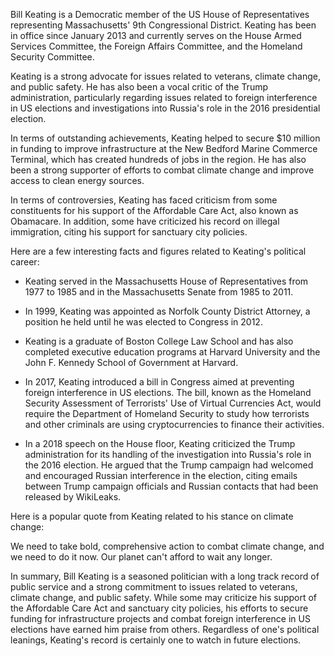Bill Keating is a Democratic member of the US House of Representatives representing Massachusetts' 9th Congressional District. Keating has been in office since January 2013 and currently serves on the House Armed Services Committee, the Foreign Affairs Committee, and the Homeland Security Committee.

Keating is a strong advocate for issues related to veterans, climate change, and public safety. He has also been a vocal critic of the Trump administration, particularly regarding issues related to foreign interference in US elections and investigations into Russia's role in the 2016 presidential election.

In terms of outstanding achievements, Keating helped to secure $10 million in funding to improve infrastructure at the New Bedford Marine Commerce Terminal, which has created hundreds of jobs in the region. He has also been a strong supporter of efforts to combat climate change and improve access to clean energy sources.

In terms of controversies, Keating has faced criticism from some constituents for his support of the Affordable Care Act, also known as Obamacare. In addition, some have criticized his record on illegal immigration, citing his support for sanctuary city policies.

Here are a few interesting facts and figures related to Keating's political career:

- Keating served in the Massachusetts House of Representatives from 1977 to 1985 and in the Massachusetts Senate from 1985 to 2011.

- In 1999, Keating was appointed as Norfolk County District Attorney, a position he held until he was elected to Congress in 2012.

- Keating is a graduate of Boston College Law School and has also completed executive education programs at Harvard University and the John F. Kennedy School of Government at Harvard.

- In 2017, Keating introduced a bill in Congress aimed at preventing foreign interference in US elections. The bill, known as the Homeland Security Assessment of Terrorists' Use of Virtual Currencies Act, would require the Department of Homeland Security to study how terrorists and other criminals are using cryptocurrencies to finance their activities.

- In a 2018 speech on the House floor, Keating criticized the Trump administration for its handling of the investigation into Russia's role in the 2016 election. He argued that the Trump campaign had welcomed and encouraged Russian interference in the election, citing emails between Trump campaign officials and Russian contacts that had been released by WikiLeaks.

Here is a popular quote from Keating related to his stance on climate change:

We need to take bold, comprehensive action to combat climate change, and we need to do it now. Our planet can't afford to wait any longer. 

In summary, Bill Keating is a seasoned politician with a long track record of public service and a strong commitment to issues related to veterans, climate change, and public safety. While some may criticize his support of the Affordable Care Act and sanctuary city policies, his efforts to secure funding for infrastructure projects and combat foreign interference in US elections have earned him praise from others. Regardless of one's political leanings, Keating's record is certainly one to watch in future elections.
